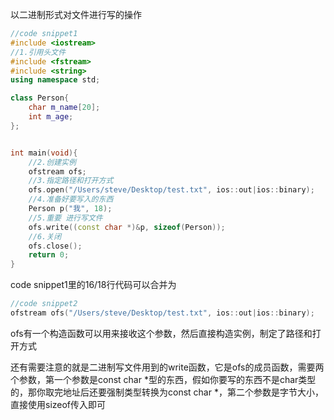 以二进制形式对文件进行写的操作

```cpp
//code snippet1
#include <iostream>
//1.引用头文件
#include <fstream>
#include <string>
using namespace std;

class Person{
    char m_name[20];
    int m_age;
};


int main(void){
    //2.创建实例
    ofstream ofs;
    //3.指定路径和打开方式
    ofs.open("/Users/steve/Desktop/test.txt", ios::out|ios::binary);
    //4.准备好要写入的东西
    Person p("我", 18);
    //5.重要 进行写文件
    ofs.write((const char *)&p, sizeof(Person));
    //6.关闭
    ofs.close();
    return 0;
}
```

code snippet1里的16/18行代码可以合并为

```cpp
//code snippet2
ofstream ofs("/Users/steve/Desktop/test.txt", ios::out|ios::binary);
```

ofs有一个构造函数可以用来接收这个参数，然后直接构造实例，制定了路径和打开方式

还有需要注意的就是二进制写文件用到的write函数，它是ofs的成员函数，需要两个参数，第一个参数是const char *型的东西，假如你要写的东西不是char类型的，那你取完地址后还要强制类型转换为const char *，第二个参数是字节大小，直接使用sizeof传入即可